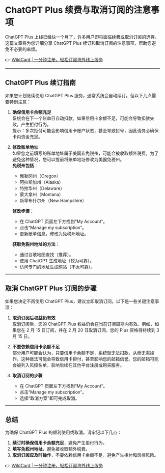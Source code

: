 # ChatGPT Plus 续费与取消订阅的注意事项

ChatGPT Plus 上线已经快一个月了，许多用户即将面临续费或取消订阅的选择。这篇文章将为您详细分享 ChatGPT Plus 续订和取消订阅的注意事项，帮助您避免不必要的麻烦。

👉 [WildCard | 一分钟注册，轻松订阅海外线上服务](https://bbtdd.com/WildCard)

---

## ChatGPT Plus 续订指南

如果您计划继续使用 ChatGPT Plus 服务，通常系统会自动续订。但以下几点需要特别注意：

1. **确保信用卡余额充足**  
   系统会在下一个账单日自动扣款。如果信用卡余额不足，可能会导致扣款失败，产生拒付行为。  
   提示：多次拒付可能会影响信用卡账户状态，甚至导致封号，因此请务必确保卡内资金充足。

2. **修改账单地址**  
   如果您之前填写的账单地址属于美国非免税州，可能会被收取额外税费。为了避免这种情况，您可以提前将账单地址修改为美国免税州。  
   **免税州包括**：  
   - 俄勒冈州（Oregon）  
   - 阿拉斯加州（Alaska）  
   - 特拉华州（Delaware）  
   - 蒙大拿州（Montana）  
   - 新罕布什尔州（New Hampshire）  

   **修改步骤**：  
   - 在 ChatGPT 页面左下方找到“My Account”。  
   - 点击“Manage my subscription”。  
   - 更新账单信息，修改为免税州地址。  

   **获取免税州地址的方法**：  
   - 通过谷歌地图查找（推荐）。  
   - 使用 ChatGPT 生成地址（较为可靠）。  
   - 访问专门的地址生成网站（不太可靠）。

---

## 取消 ChatGPT Plus 订阅的步骤

如果您决定不再使用 ChatGPT Plus，建议立即取消订阅。以下是一些关键注意事项：

1. **取消订阅后权益仍有效**  
   取消订阅后，您的 ChatGPT Plus 权益仍会在当前订阅周期内有效。例如，如果您在 2 月 15 日订阅，并在 2 月 20 日取消订阅，您的 Plus 资格将持续到 3 月 15 日。

2. **不要依赖信用卡余额不足**  
   部分用户可能会认为，只要信用卡余额不足，系统就无法扣款，从而无需操作。这种做法可能会导致信用卡拒付，甚至影响您的邮箱信誉。您的邮箱可能会被列入风控名单，影响后续在其他平台注册或购买服务。

3. **取消订阅的步骤**  
   - 在 ChatGPT 页面左下方找到“My Account”。  
   - 点击“Manage my subscription”。  
   - 选择“取消方案”即可完成取消。

---

## 总结

为确保 ChatGPT Plus 的顺利使用或取消，请牢记以下几点：

1. **续订时确保信用卡余额充足**，避免产生拒付行为。  
2. **填写免税州地址**，避免被收取额外税费。  
3. **取消订阅应及时操作**，不要依赖信用卡余额不足，避免产生拒付和风控风险。

👉 [WildCard | 一分钟注册，轻松订阅海外线上服务](https://bbtdd.com/WildCard)